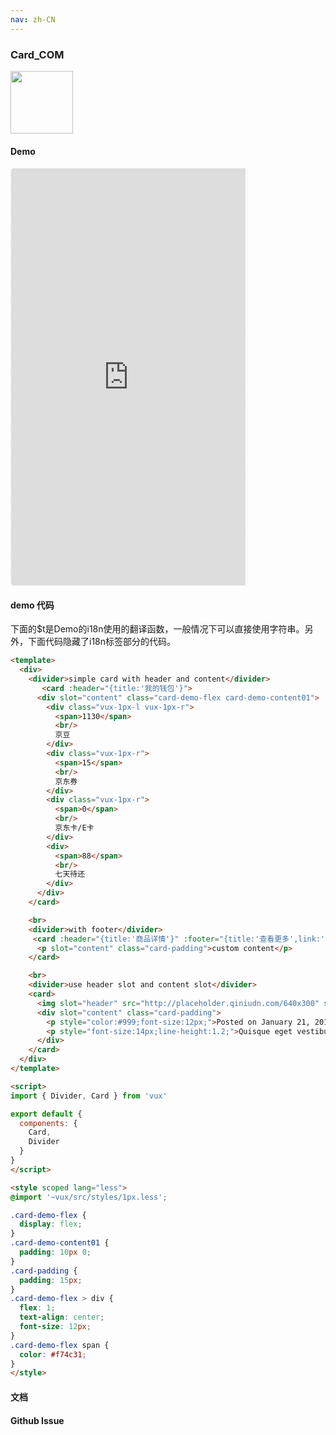 ```yaml
---
nav: zh-CN
---
```



### Card_COM

<img width="100" src="http://qr.topscan.com/api.php?text=http%3A%2F%2Fvux.li%2Fdemos%2Fv2%2F%23%2Fcomponent%2Fcard"/>

#### Demo

 <div style="width:377px;height:667px;display:inline-block;border:1px dashed #ececec;border-radius:5px;overflow:hidden;">
   <iframe src="http://vux.li/demos/v2/#/component/card" width="375" height="667" border="0" frameborder="0"></iframe>
 </div>

#### demo 代码

<p class="tip">下面的$t是Demo的i18n使用的翻译函数，一般情况下可以直接使用字符串。另外，下面代码隐藏了i18n标签部分的代码。</p>

``` html
<template>
  <div>
    <divider>simple card with header and content</divider>
	   <card :header="{title:'我的钱包'}">
      <div slot="content" class="card-demo-flex card-demo-content01">
        <div class="vux-1px-l vux-1px-r">
          <span>1130</span>
          <br/>
          京豆
        </div>
        <div class="vux-1px-r">
          <span>15</span>
          <br/>
          京东券
        </div>
        <div class="vux-1px-r">
          <span>0</span>
          <br/>
          京东卡/E卡
        </div>
        <div>
          <span>88</span>
          <br/>
          七天待还
        </div>
      </div>
    </card>

    <br>
    <divider>with footer</divider>
     <card :header="{title:'商品详情'}" :footer="{title:'查看更多',link:'/component/panel'}">
      <p slot="content" class="card-padding">custom content</p>
    </card>

    <br>
    <divider>use header slot and content slot</divider>
    <card>
      <img slot="header" src="http://placeholder.qiniudn.com/640x300" style="width:100%;display:block;">
      <div slot="content" class="card-padding">
        <p style="color:#999;font-size:12px;">Posted on January 21, 2015</p>
        <p style="font-size:14px;line-height:1.2;">Quisque eget vestibulum nulla. Quisque quis dui quis ex ultricies efficitur vitae non felis. Phasellus quis nibh hendrerit..</p>
      </div>
    </card>
  </div>
</template>

<script>
import { Divider, Card } from 'vux'

export default {
  components: {
    Card,
    Divider
  }
}
</script>

<style scoped lang="less">
@import '~vux/src/styles/1px.less';

.card-demo-flex {
  display: flex;
}
.card-demo-content01 {
  padding: 10px 0;
}
.card-padding {
  padding: 15px;
}
.card-demo-flex > div {
  flex: 1;
  text-align: center;
  font-size: 12px;
}
.card-demo-flex span {
  color: #f74c31;
}
</style>

```
#### 文档

#### Github Issue